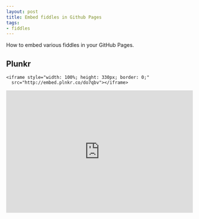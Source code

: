 ```yaml
---
layout: post
title: Embed fiddles in Github Pages
tags:
- fiddles
---
```


How to embed various fiddles in your GitHub Pages.

## Plunkr
```
<iframe style="width: 100%; height: 330px; border: 0;" 
  src="http://embed.plnkr.co/do7qbv"></iframe>
```
<iframe style="width: 100%; height: 330px; border: 0;" src="http://embed.plnkr.co/do7qbv"></iframe>
